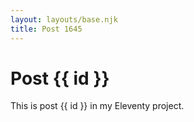 ```yaml
---
layout: layouts/base.njk
title: Post 1645
---
```


# Post {{ id }}

This is post {{ id }} in my Eleventy project.
